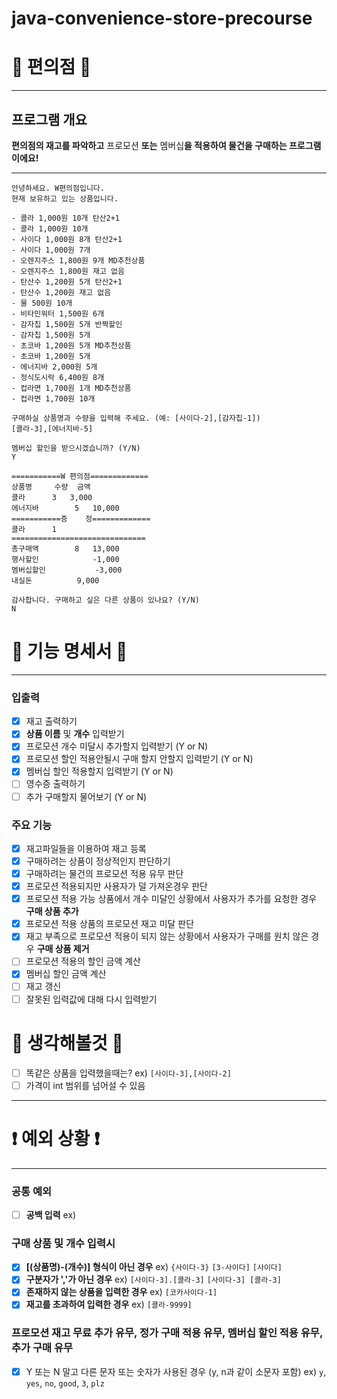 # java-convenience-store-precourse

#  🏪 편의점 🏪

***
## 프로그램 개요
**편의점의 재고를 파악하고** 프로모션 **또는** 멤버십**을 적용하여 물건을 구매하는 프로그램이에요!**

***

```
안녕하세요. W편의점입니다.
현재 보유하고 있는 상품입니다.

- 콜라 1,000원 10개 탄산2+1
- 콜라 1,000원 10개
- 사이다 1,000원 8개 탄산2+1
- 사이다 1,000원 7개
- 오렌지주스 1,800원 9개 MD추천상품
- 오렌지주스 1,800원 재고 없음
- 탄산수 1,200원 5개 탄산2+1
- 탄산수 1,200원 재고 없음
- 물 500원 10개
- 비타민워터 1,500원 6개
- 감자칩 1,500원 5개 반짝할인
- 감자칩 1,500원 5개
- 초코바 1,200원 5개 MD추천상품
- 초코바 1,200원 5개
- 에너지바 2,000원 5개
- 정식도시락 6,400원 8개
- 컵라면 1,700원 1개 MD추천상품
- 컵라면 1,700원 10개

구매하실 상품명과 수량을 입력해 주세요. (예: [사이다-2],[감자칩-1])
[콜라-3],[에너지바-5]

멤버십 할인을 받으시겠습니까? (Y/N)
Y 

===========W 편의점=============
상품명		수량	금액
콜라		3 	3,000
에너지바 		5 	10,000
===========증	정=============
콜라		1
==============================
총구매액		8	13,000
행사할인			-1,000
멤버십할인			-3,000
내실돈			 9,000

감사합니다. 구매하고 싶은 다른 상품이 있나요? (Y/N)
N
```

# 📜 기능 명세서 📜

***

### 입출력
- [x] 재고 출력하기
- [x] **상품 이름** 및 **개수** 입력받기
- [x] 프로모션 개수 미달시 추가할지 입력받기 (Y or N)
- [x] 프로모션 할인 적용안될시 구매 할지 안할지 입력받기 (Y or N)
- [x] 멤버십 할인 적용할지 입력받기 (Y or N)
- [ ] 영수증 출력하기
- [ ] 추가 구매할지 물어보기 (Y or N)

### 주요 기능
- [x] 재고파일들을 이용하여 재고 등록
- [x] 구매하려는 상품이 정상적인지 판단하기
- [x] 구매하려는 물건의 프로모션 적용 유무 판단
- [x] 프로모션 적용되지만 사용자가 덜 가져온경우 판단
- [x] 프로모션 적용 가능 상품에서 개수 미달인 상황에서 사용자가 추가를 요청한 경우 **구매 상품 추가**
- [x] 프로모션 적용 상품의 프로모션 재고 미달 판단
- [x] 재고 부족으로 프로모션 적용이 되지 않는 상황에서 사용자가 구매를 원치 않은 경우 **구매 상품 제거**
- [ ] 프로모션 적용의 할인 금액 계산
- [x] 멤버십 할인 금액 계산
- [ ] 재고 갱신
- [ ] 잘못된 입력값에 대해 다시 입력받기

# 🤔 생각해볼것 🤔
- [ ] 똑같은 상품을 입력했을때는? ex) `[사이다-3],[사이다-2]`
- [ ] 가격이 int 범위를 넘어설 수 있음
***
# ❗️ 예외 상황 ❗

***
### 공통 예외
- [ ] **공백 입력** ex) ` `

### 구매 상품 및 개수 입력시
- [x] **[(상품명)-(개수)] 형식이 아닌 경우** ex) `{사이다-3}` `[3-사이다]` `[사이다]`
- [x] **구분자가 ','가 아닌 경우** ex) `[사이다-3].[콜라-3]` `[사이다-3] [콜라-3]`
- [x] **존재하지 않는 상품을 입력한 경우** ex) `[코카사이다-1]`
- [x] **재고를 초과하여 입력한 경우** ex) `[콜라-9999]` 

### 프로모션 재고 무료 추가 유무, 정가 구매 적용 유무, 멤버십 할인 적용 유무, 추가 구매 유무
- [x] Y 또는 N 말고 다른 문자 또는 숫자가 사용된 경우 (y, n과 같이 소문자 포함) ex) `y`, `yes`, `no`, `good`, `3`, `plz`